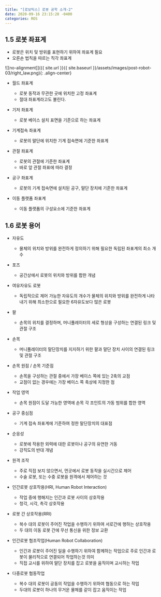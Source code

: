 ```yaml
---
title: "[로보틱스] 로봇 공학 소개-2"
date: 2020-09-16 23:15:28 -0400
categories: ROS
---
```


## 1.5 로봇 좌표계

- 로봇은 위치 및 방위를 표현하기 위하여 좌표계 필요
- 오른손 법칙을 따르는 직각 좌표계

![[no-alignment]]({{ site.url }}{{ site.baseurl }}/assets/images/post-robot-03/right_law.png){: .align-center}

- 월드 좌표계
    - 로봇 동작과 무관한 곳에 위치한 고정 좌표계
    - 절대 좌표계라고도 불린다.

- 기저 좌표계
    - 로봇 베이스 설치 표면을 기준으로 하는 좌표계

- 기계접속 좌표계
    - 로봇의 말단에 위치한 기계 접속면에 기준한 좌표계
- 관절 좌표계
    - 로봇의 관절에 기준한 좌표계
    - 바로 앞 관절 좌표에 따라 결정
- 공구 좌표계
    - 로봇의 기계 접속면에 설치된 공구, 말단 장치에 기준한 좌표계
- 이동 플랫폼 좌표계
    - 이동 플랫폼의 구성요소에 기준한 좌표계

## 1.6 로봇 용어

- 자유도
    - 물체의 위치와 방위를 완전하게 정의하기 위해 필요한 독립된 좌표계의 최소 개수

- 포즈
    - 공간상에서 로봇의 위치와 방위를 합한 개념

- 여유자유도 로봇
    - 독립적으로 제어 가능한 자유도의 개수가 물체의 위치와 방위를 완전하게 나타내기 위해 최소한으로 필요한 6자유도보다 많은 로봇
- 팔
    - 손목의 위치를 결정하며, 머니퓰레이터의 세로 형상을 구성하는 연결된 링크 및 관절 구조

- 손목
    - 머니퓰레이터의 말단장치를 지지하기 위한 팔과 말단 장치 사이의 연결된 링크 및 관절 구조

- 손목 원점 / 손목 기준점
    - 손목을 구성하는 관절 중에서 가장 베이스 쪽에 있는 2축의 교점
    - 교점이 없는 경우에는 가장 베이스 쪽 축상에 지정한 점
- 작업 영역
    - 손목 원점이 도달 가능한 영역에 손목 각 조인트의 가동 범위를 합한 영역
- 공구 중심점
    - 기계 접속 좌표계에 기준하여 정한 말단장치의 대표점
- 순응성
    - 로봇에 작용한 외력에 대한 로봇이나 공구의 유연한 거동
    - 강직도의 반대 개념
- 원격 조작
    - 주로 직접 보지 않으면서, 먼곳에서 로봇 동작을 실시간으로 제어
    - 수술 로봇, 또는 수중 로봇을 원격에서 제어하는 것
- 인간로봇 상호작용(HRI, Human Robot Interaction)
    - 작업 중에 행해지는 인간과 로봇 사이의 상호작용
    - 청각, 시각, 촉각 상호작용
- 로봇 간 상호작용(RRI)
    - 복수 대의 로봇이 주어진 작업을 수행하기 위하여 서로간에 행하는 상호작용
    - 두 대의 이동 로봇 간에 무선 통신을 위한 정보 교환
- 인간로봇 협조작업(Human Robot Collaboration)
    - 인간과 로봇이 주어진 일을 수행하기 위하여 함께하는 작업으로 주로 인간과 로봇이 물리적으로 연결되어 작업하는것 의미
    - 직접 교시를 위하여 말단 장치를 잡고 로봇을 움직이며 교시하는 작업
- 다중로봇 협동작업
    - 복수 대의 로봇이 공동의 작업을 수행하기 위하여 협동으로 하는 작업
    - 두대의 로봇이 하나의 무거운 물체를 같이 잡고 움직이는 작업